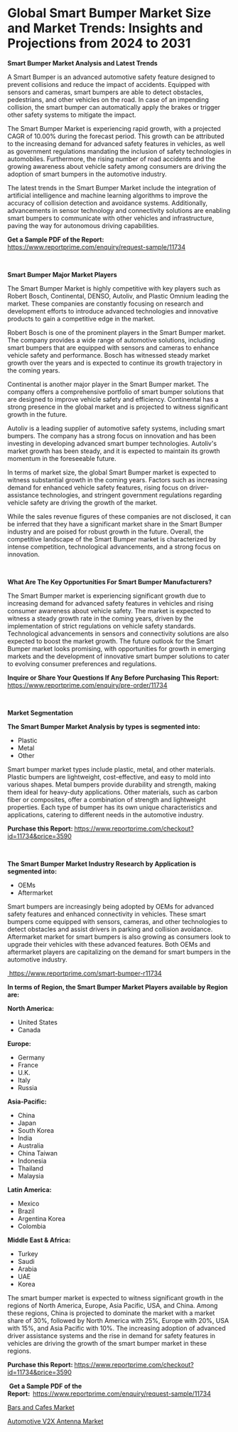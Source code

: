<p><h1>Global Smart Bumper Market Size and Market Trends: Insights and Projections from 2024 to 2031</h1></p><p><strong>Smart Bumper Market Analysis and Latest Trends</strong></p>
<p><p>A Smart Bumper is an advanced automotive safety feature designed to prevent collisions and reduce the impact of accidents. Equipped with sensors and cameras, smart bumpers are able to detect obstacles, pedestrians, and other vehicles on the road. In case of an impending collision, the smart bumper can automatically apply the brakes or trigger other safety systems to mitigate the impact.</p><p>The Smart Bumper Market is experiencing rapid growth, with a projected CAGR of 10.00% during the forecast period. This growth can be attributed to the increasing demand for advanced safety features in vehicles, as well as government regulations mandating the inclusion of safety technologies in automobiles. Furthermore, the rising number of road accidents and the growing awareness about vehicle safety among consumers are driving the adoption of smart bumpers in the automotive industry.</p><p>The latest trends in the Smart Bumper Market include the integration of artificial intelligence and machine learning algorithms to improve the accuracy of collision detection and avoidance systems. Additionally, advancements in sensor technology and connectivity solutions are enabling smart bumpers to communicate with other vehicles and infrastructure, paving the way for autonomous driving capabilities.</p></p>
<p><strong>Get a Sample PDF of the Report:&nbsp;</strong> <a href="https://www.reportprime.com/enquiry/request-sample/11734">https://www.reportprime.com/enquiry/request-sample/11734</a></p>
<p>&nbsp;</p>
<p><strong>Smart Bumper Major Market Players</strong></p>
<p><p>The Smart Bumper Market is highly competitive with key players such as Robert Bosch, Continental, DENSO, Autoliv, and Plastic Omnium leading the market. These companies are constantly focusing on research and development efforts to introduce advanced technologies and innovative products to gain a competitive edge in the market.</p><p>Robert Bosch is one of the prominent players in the Smart Bumper market. The company provides a wide range of automotive solutions, including smart bumpers that are equipped with sensors and cameras to enhance vehicle safety and performance. Bosch has witnessed steady market growth over the years and is expected to continue its growth trajectory in the coming years.</p><p>Continental is another major player in the Smart Bumper market. The company offers a comprehensive portfolio of smart bumper solutions that are designed to improve vehicle safety and efficiency. Continental has a strong presence in the global market and is projected to witness significant growth in the future.</p><p>Autoliv is a leading supplier of automotive safety systems, including smart bumpers. The company has a strong focus on innovation and has been investing in developing advanced smart bumper technologies. Autoliv's market growth has been steady, and it is expected to maintain its growth momentum in the foreseeable future.</p><p>In terms of market size, the global Smart Bumper market is expected to witness substantial growth in the coming years. Factors such as increasing demand for enhanced vehicle safety features, rising focus on driver-assistance technologies, and stringent government regulations regarding vehicle safety are driving the growth of the market.</p><p>While the sales revenue figures of these companies are not disclosed, it can be inferred that they have a significant market share in the Smart Bumper industry and are poised for robust growth in the future. Overall, the competitive landscape of the Smart Bumper market is characterized by intense competition, technological advancements, and a strong focus on innovation.</p></p>
<p>&nbsp;</p>
<p><strong>What Are The Key Opportunities For Smart Bumper Manufacturers?</strong></p>
<p><p>The Smart Bumper market is experiencing significant growth due to increasing demand for advanced safety features in vehicles and rising consumer awareness about vehicle safety. The market is expected to witness a steady growth rate in the coming years, driven by the implementation of strict regulations on vehicle safety standards. Technological advancements in sensors and connectivity solutions are also expected to boost the market growth. The future outlook for the Smart Bumper market looks promising, with opportunities for growth in emerging markets and the development of innovative smart bumper solutions to cater to evolving consumer preferences and regulations.</p></p>
<p><strong>Inquire or Share Your Questions If Any Before Purchasing This Report:</strong> <a href="https://www.reportprime.com/enquiry/pre-order/11734">https://www.reportprime.com/enquiry/pre-order/11734</a></p>
<p>&nbsp;</p>
<p><strong>Market Segmentation</strong></p>
<p><strong>The Smart Bumper Market Analysis by types is segmented into:</strong></p>
<p><ul><li>Plastic</li><li>Metal</li><li>Other</li></ul></p>
<p><p>Smart bumper market types include plastic, metal, and other materials. Plastic bumpers are lightweight, cost-effective, and easy to mold into various shapes. Metal bumpers provide durability and strength, making them ideal for heavy-duty applications. Other materials, such as carbon fiber or composites, offer a combination of strength and lightweight properties. Each type of bumper has its own unique characteristics and applications, catering to different needs in the automotive industry.</p></p>
<p><strong>Purchase this Report:&nbsp;</strong><a href="https://www.reportprime.com/checkout?id=11734&price=3590">https://www.reportprime.com/checkout?id=11734&price=3590</a></p>
<p>&nbsp;</p>
<p><strong>The Smart Bumper Market Industry Research by Application is segmented into:</strong></p>
<p><ul><li>OEMs</li><li>Aftermarket</li></ul></p>
<p><p>Smart bumpers are increasingly being adopted by OEMs for advanced safety features and enhanced connectivity in vehicles. These smart bumpers come equipped with sensors, cameras, and other technologies to detect obstacles and assist drivers in parking and collision avoidance. Aftermarket market for smart bumpers is also growing as consumers look to upgrade their vehicles with these advanced features. Both OEMs and aftermarket players are capitalizing on the demand for smart bumpers in the automotive industry.</p></p>
<p><a href="https://www.reportprime.com/smart-bumper-r11734">&nbsp;https://www.reportprime.com/smart-bumper-r11734</a></p>
<p><strong>In terms of Region, the Smart Bumper Market Players available by Region are:</strong></p>
<p>
    <p> <strong> North America: </strong>
        <ul>
            <li>United States</li>
            <li>Canada</li>
        </ul>
        </p> 
    <p> <strong> Europe: </strong>
        <ul>
            <li>Germany</li>
            <li>France</li>
            <li>U.K.</li>
            <li>Italy</li>
            <li>Russia</li>
        </ul>
        </p> 
    <p> <strong> Asia-Pacific: </strong>
        <ul>
            <li>China</li>
            <li>Japan</li>
            <li>South Korea</li>
            <li>India</li>
            <li>Australia</li>
            <li>China Taiwan</li>
            <li>Indonesia</li>
            <li>Thailand</li>
            <li>Malaysia</li>
        </ul>
        </p> 
    <p> <strong> Latin America: </strong>
        <ul>
            <li>Mexico</li>
            <li>Brazil</li>
            <li>Argentina Korea</li>
            <li>Colombia</li>
        </ul>
        </p> 
    <p> <strong> Middle East & Africa: </strong>
        <ul>
            <li>Turkey</li>
            <li>Saudi</li>
            <li>Arabia</li>
            <li>UAE</li>
            <li>Korea</li>
        </ul>
    </p>
    </p>
<p><p>The smart bumper market is expected to witness significant growth in the regions of North America, Europe, Asia Pacific, USA, and China. Among these regions, China is projected to dominate the market with a market share of 30%, followed by North America with 25%, Europe with 20%, USA with 15%, and Asia Pacific with 10%. The increasing adoption of advanced driver assistance systems and the rise in demand for safety features in vehicles are driving the growth of the smart bumper market in these regions.</p></p>
<p><strong>Purchase this Report: </strong><a href="https://www.reportprime.com/checkout?id=11734&price=3590">https://www.reportprime.com/checkout?id=11734&price=3590</a></p>
<p>&nbsp;<strong>Get a Sample PDF of the Report:&nbsp;&nbsp;</strong><a href="https://www.reportprime.com/enquiry/request-sample/11734">https://www.reportprime.com/enquiry/request-sample/11734</a></p>
<p><strong></strong></p>
<p><p><a href="https://view.publitas.com/reportprime-1/analyzing-bars-and-cafes-market-global-industry-perspective-and-forecast-2024-to-2031/">Bars and Cafes Market</a></p><p><a href="https://github.com/LibbySpencer2018/Market-Research-Report-List-1/blob/main/automotive-v2x-antenna-market.md">Automotive V2X Antenna Market</a></p></p>